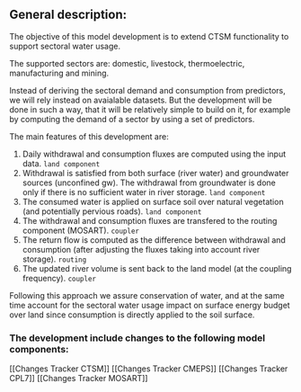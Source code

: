 ## General description:
The objective of this model development is to extend CTSM functionality to support sectoral water usage.

The supported sectors are: domestic, livestock, thermoelectric, manufacturing and mining.

Instead of deriving the sectoral demand and consumption from predictors, we will rely instead on avaialable datasets. But the development will be done in such a way, that it will be relatively simple to build on it, for example by computing the demand of a sector by using a set of predictors.

The main features of this development are:
1. Daily withdrawal and consumption fluxes are computed using the input data. `land component`
2. Withdrawal is satisfied from both surface (river water) and groundwater sources (unconfined gw). The withdrawal from groundwater is done only if there is no sufficient water in river storage. `land component`
3. The consumed water is applied on surface soil over natural vegetation (and potentially pervious roads). `land component`
4. The withdrawal and consumption fluxes are transfered to the routing component (MOSART). `coupler`
5. The return flow is computed as the difference between withdrawal and consumption (after adjusting the fluxes taking into account river storage). `routing`
6. The updated river volume is sent back to the land model (at the coupling frequency). `coupler`

Following this approach we assure conservation of water, and at the same time account for the sectoral water usage impact on surface energy budget over land since consumption is directly applied to the soil surface.

### The development include changes to the following model components:
[[Changes Tracker CTSM]]
[[Changes Tracker CMEPS]]
[[Changes Tracker CPL7]]
[[Changes Tracker MOSART]]



